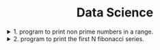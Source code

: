 <h1 align="center">Data Science</h1>

<details>
  <summary>1. program to print non prime numbers in a range.</summary>
  
```python
a = int(input("Enter the start of the range : "))
b = int(input("Enter the end of the range : "))

def is_prime(num):
    if num < 2 : return True
    for i in range(2, (num//2)+1):
        if num/i == num//i :
            return True
    return False

for num in range(a, b+1):
    if is_prime(num):
        print(num)
```
</details>
<details>
  <summary>2. program to print the first N fibonacci series.</summary>

```python
n = int(input("Enter the number of terms : "))

a = 0;
b = 1;

for i in range(0, n):
    print(a)
    c = a+b
    a = b
    b = c
```
</details>
